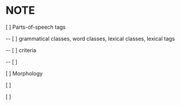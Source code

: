 # NOTE



[ ] Parts-of-speech tags

-- [ ] grammatical classes, word classes, lexical classes, lexical tags

-- [ ] criteria

-- [ ]

[ ] Morphology

[ ] 

[ ] 

